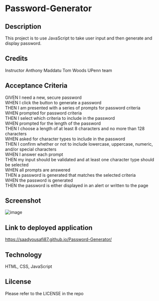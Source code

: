 # Password-Generator

## Description
This project is to use JavaScript to take user input and then generate and display password.

## Credits
Instructor Anthony Maddatu
Tom Woods
UPenn team

## Acceptance Criteria

GIVEN I need a new, secure password\
WHEN I click the button to generate a password\
THEN I am presented with a series of prompts for password criteria\
WHEN prompted for password criteria\
THEN I select which criteria to include in the password\
WHEN prompted for the length of the password\
THEN I choose a length of at least 8 characters and no more than 128 characters\
WHEN asked for character types to include in the password\
THEN I confirm whether or not to include lowercase, uppercase, numeric, and/or special characters\
WHEN I answer each prompt\
THEN my input should be validated and at least one character type should be selected\
WHEN all prompts are answered\
THEN a password is generated that matches the selected criteria\
WHEN the password is generated\
THEN the password is either displayed in an alert or written to the page

## Screenshot
![image](https://user-images.githubusercontent.com/32617598/192152302-44f01fd2-a898-4ff7-9112-d893f110ccdb.png)


## Link to deployed application
https://saadyousafi87.github.io/Password-Generator/

## Technology
HTML, CSS, JavaScript

## Lilcense
Please refer to the LICENSE in the repo
